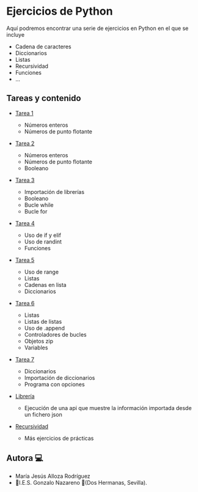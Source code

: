 # Ejercicios de Python

Aquí podremos encontrar una serie de ejercicios en Python en el que se incluye

* Cadena de caracteres
* Diccionarios
* Listas
* Recursividad
* Funciones
* ...

## Tareas y contenido
* [Tarea 1](https://github.com/Legnakra/Ejercicios-Python/tree/main/Tarea%201)
  * Números enteros
  * Números de punto flotante

* [Tarea 2](https://github.com/Legnakra/Ejercicios-Python/tree/main/Tarea%202)
  *  Números enteros
  *  Números de punto flotante
  *  Booleano

* [Tarea 3](https://github.com/Legnakra/Ejercicios-Python/tree/main/Tarea%203)
  * Importación de librerías
  * Booleano
  * Bucle while
  * Bucle for

* [Tarea 4](https://github.com/Legnakra/Ejercicios-Python/tree/main/Tarea%204)
  * Uso de if y elif
  * Uso de randint
  * Funciones

* [Tarea 5](https://github.com/Legnakra/Ejercicios-Python/tree/main/Tarea%205)
  * Uso de range
  * Listas
  * Cadenas en lista
  * Diccionarios
 
* [Tarea 6](https://github.com/Legnakra/Ejercicios-Python/tree/main/Tarea%206)
  * Listas
  * Listas de listas
  * Uso de .append
  * Controladores de bucles
  * Objetos zip
  * Variables

* [Tarea 7](https://github.com/Legnakra/Ejercicios-Python/tree/main/Tarea%207)
  * Diccionarios
  * Importación de diccionarios
  * Programa con opciones

* [Librería](https://github.com/Legnakra/Ejercicios-Python/tree/main/Libreria)
  * Ejecución de una api que muestre la información importada desde un fichero json
 
* [Recursividad](https://github.com/Legnakra/Ejercicios-Python/tree/main/Tarea%20recursividad)
  * Más ejercicios de prácticas
 
## Autora :computer:
* María Jesús Alloza Rodríguez
* :school:I.E.S. Gonzalo Nazareno :round_pushpin:(Dos Hermanas, Sevilla).
